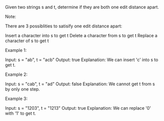 Given two strings s and t, determine if they are both one edit distance apart.

Note:

There are 3 possiblities to satisify one edit distance apart:

Insert a character into s to get t
Delete a character from s to get t
Replace a character of s to get t

Example 1:

Input: s = "ab", t = "acb"
Output: true
Explanation: We can insert 'c' into s to get t.

Example 2:

Input: s = "cab", t = "ad"
Output: false
Explanation: We cannot get t from s by only one step.

Example 3:

Input: s = "1203", t = "1213"
Output: true
Explanation: We can replace '0' with '1' to get t.